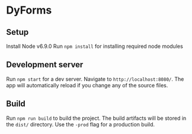 # DyForms

## Setup
Install Node v6.9.0
Run `npm install` for installing required node modules


## Development server

Run `npm start` for a dev server. Navigate to `http://localhost:8080/`. The app will automatically reload if you change any of the source files.


## Build

Run `npm run build` to build the project. The build artifacts will be stored in the `dist/` directory. Use the `-prod` flag for a production build.
